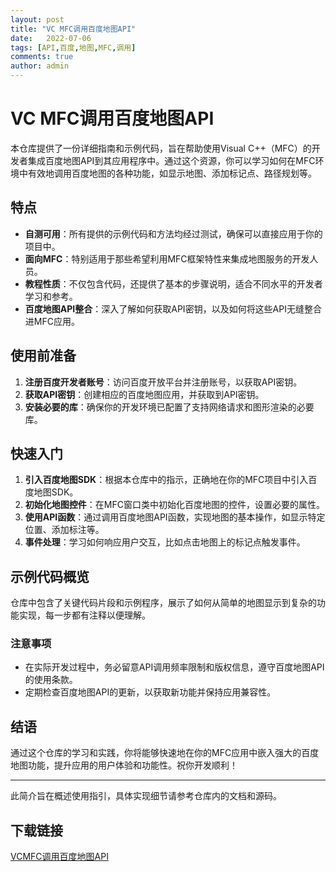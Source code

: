 ```yaml
---
layout: post
title: "VC MFC调用百度地图API"
date:   2022-07-06
tags: [API,百度,地图,MFC,调用]
comments: true
author: admin
---
```

# VC MFC调用百度地图API

本仓库提供了一份详细指南和示例代码，旨在帮助使用Visual C++（MFC）的开发者集成百度地图API到其应用程序中。通过这个资源，你可以学习如何在MFC环境中有效地调用百度地图的各种功能，如显示地图、添加标记点、路径规划等。

## 特点

- **自测可用**：所有提供的示例代码和方法均经过测试，确保可以直接应用于你的项目中。
- **面向MFC**：特别适用于那些希望利用MFC框架特性来集成地图服务的开发人员。
- **教程性质**：不仅包含代码，还提供了基本的步骤说明，适合不同水平的开发者学习和参考。
- **百度地图API整合**：深入了解如何获取API密钥，以及如何将这些API无缝整合进MFC应用。

## 使用前准备

1. **注册百度开发者账号**：访问百度开放平台并注册账号，以获取API密钥。
2. **获取API密钥**：创建相应的百度地图应用，并获取到API密钥。
3. **安装必要的库**：确保你的开发环境已配置了支持网络请求和图形渲染的必要库。

## 快速入门

1. **引入百度地图SDK**：根据本仓库中的指示，正确地在你的MFC项目中引入百度地图SDK。
2. **初始化地图控件**：在MFC窗口类中初始化百度地图的控件，设置必要的属性。
3. **使用API函数**：通过调用百度地图API函数，实现地图的基本操作，如显示特定位置、添加标注等。
4. **事件处理**：学习如何响应用户交互，比如点击地图上的标记点触发事件。

## 示例代码概览

仓库中包含了关键代码片段和示例程序，展示了如何从简单的地图显示到复杂的功能实现，每一步都有注释以便理解。

### 注意事项

- 在实际开发过程中，务必留意API调用频率限制和版权信息，遵守百度地图API的使用条款。
- 定期检查百度地图API的更新，以获取新功能并保持应用兼容性。

## 结语

通过这个仓库的学习和实践，你将能够快速地在你的MFC应用中嵌入强大的百度地图功能，提升应用的用户体验和功能性。祝你开发顺利！

---

此简介旨在概述使用指引，具体实现细节请参考仓库内的文档和源码。

## 下载链接

[VCMFC调用百度地图API](https://pan.quark.cn/s/0d4a7d5c51c4)